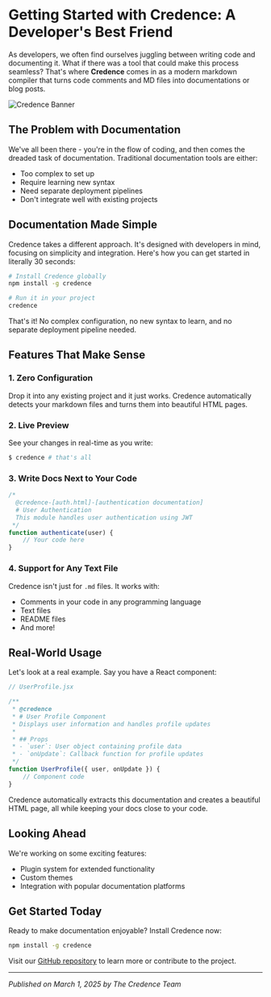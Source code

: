 
<!-- @credence-[/blog.html]-[blog]-[./local/blog.html] -->

# Getting Started with Credence: A Developer's Best Friend

As developers, we often find ourselves juggling between writing code and documenting it. What if there was a tool that could make this process seamless? That's where **Credence** comes in as a modern markdown compiler that turns code comments and MD files into documentations or blog posts.

![Credence Banner](https://i0.wp.com/miniextensions.com/wp-content/uploads/sites/5/2020/04/icons.001-2.png?resize=700%2C350&ssl=1)

## The Problem with Documentation

We've all been there - you're in the flow of coding, and then comes the dreaded task of documentation. Traditional documentation tools are either:
- Too complex to set up
- Require learning new syntax
- Need separate deployment pipelines
- Don't integrate well with existing projects

## Documentation Made Simple

Credence takes a different approach. It's designed with developers in mind, focusing on simplicity and integration. Here's how you can get started in literally 30 seconds:

```bash
# Install Credence globally
npm install -g credence

# Run it in your project
credence
```

That's it! No complex configuration, no new syntax to learn, and no separate deployment pipeline needed.

## Features That Make Sense

### 1. Zero Configuration
Drop it into any existing project and it just works. Credence automatically detects your markdown files and turns them into beautiful HTML pages.

### 2. Live Preview
See your changes in real-time as you write:
```bash
$ credence # that's all
```

### 3. Write Docs Next to Your Code
```javascript
/*
  @credence-[auth.html]-[authentication documentation]
  # User Authentication
  This module handles user authentication using JWT
 */
function authenticate(user) {
    // Your code here
}
```

### 4. Support for Any Text File
Credence isn't just for `.md` files. It works with:
- Comments in your code in any programming language
- Text files
- README files
- And more!

## Real-World Usage

Let's look at a real example. Say you have a React component:

```jsx
// UserProfile.jsx

/**
 * @credence
 * # User Profile Component
 * Displays user information and handles profile updates
 * 
 * ## Props
 * - `user`: User object containing profile data
 * - `onUpdate`: Callback function for profile updates
 */
function UserProfile({ user, onUpdate }) {
    // Component code
}
```

Credence automatically extracts this documentation and creates a beautiful HTML page, all while keeping your docs close to your code.

## Looking Ahead

We're working on some exciting features:
- Plugin system for extended functionality
- Custom themes
- Integration with popular documentation platforms

## Get Started Today

Ready to make documentation enjoyable? Install Credence now:

```bash
npm install -g credence
```

Visit our [GitHub repository](https://github.com/CodeDynasty-dev/Credence) to learn more or contribute to the project.

---
*Published on March 1, 2025 by The Credence Team*
